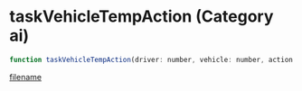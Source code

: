 # taskVehicleTempAction (Category ai)

```js
function taskVehicleTempAction(driver: number, vehicle: number, action: number, time: number): void
```

[filename](taskVehicleTempAction_m.md ':include')